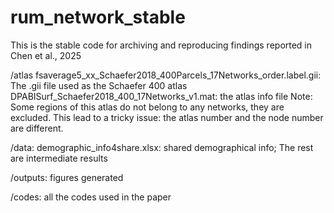 # rum_network_stable
This is the stable code for archiving and reproducing findings reported in Chen et al., 2025


/atlas
fsaverage5_xx_Schaefer2018_400Parcels_17Networks_order.label.gii: The .gii file used as the Schaefer 400 atlas
DPABISurf_Schaefer2018_400_17Networks_v1.mat: the atlas info file
Note: Some regions of this atlas do not belong to any networks, they are excluded. This lead to a tricky issue: the atlas number and the node number are different.

/data:
demographic_info4share.xlsx: shared demographical info;
The rest are intermediate results

/outputs:
figures generated

/codes:
all the codes used in the paper
